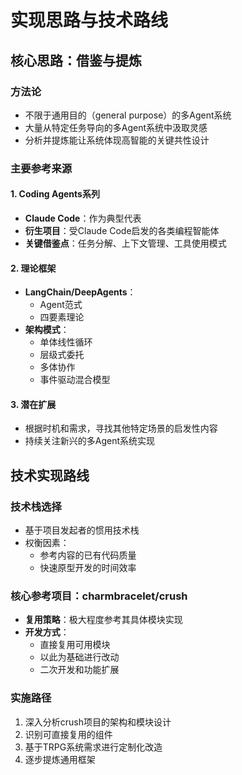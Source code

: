 # 实现思路与技术路线

## 核心思路：借鉴与提炼

### 方法论
- 不限于通用目的（general purpose）的多Agent系统
- 大量从特定任务导向的多Agent系统中汲取灵感
- 分析并提炼能让系统体现高智能的关键共性设计

### 主要参考来源

#### 1. Coding Agents系列
- **Claude Code**：作为典型代表
- **衍生项目**：受Claude Code启发的各类编程智能体
- **关键借鉴点**：任务分解、上下文管理、工具使用模式

#### 2. 理论框架
- **LangChain/DeepAgents**：
  - Agent范式
  - 四要素理论
- **架构模式**：
  - 单体线性循环
  - 层级式委托
  - 多体协作
  - 事件驱动混合模型

#### 3. 潜在扩展
- 根据时机和需求，寻找其他特定场景的启发性内容
- 持续关注新兴的多Agent系统实现

## 技术实现路线

### 技术栈选择
- 基于项目发起者的惯用技术栈
- 权衡因素：
  - 参考内容的已有代码质量
  - 快速原型开发的时间效率

### 核心参考项目：charmbracelet/crush
- **复用策略**：极大程度参考其具体模块实现
- **开发方式**：
  - 直接复用可用模块
  - 以此为基础进行改动
  - 二次开发和功能扩展

### 实施路径
1. 深入分析crush项目的架构和模块设计
2. 识别可直接复用的组件
3. 基于TRPG系统需求进行定制化改造
4. 逐步提炼通用框架
